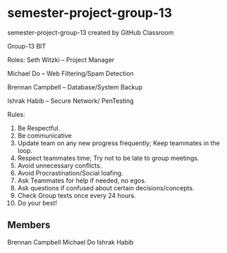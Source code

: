 # semester-project-group-13
semester-project-group-13 created by GitHub Classroom

Group-13
BIT

Roles:
Seth Witzki – Project Manager

Michael Do – Web Filtering/Spam Detection

Brennan Campbell – Database/System Backup

Ishrak Habib – Secure Network/ PenTesting

Rules:
1)	Be Respectful.
2)	Be communicative
3)	Update team on any new progress frequently; Keep teammates in the loop.
4)	Respect teammates time; Try not to be late to group meetings.
5)	Avoid unnecessary conflicts.
6)	Avoid Procrastination/Social loafing.
7)	Ask Teammates for help if needed, no egos.
8)	Ask questions if confused about certain decisions/concepts.
9)	Check Group texts once every 24 hours.
10)	Do your best!

## Members
Brennan Campbell
Michael Do
Ishrak Habib
